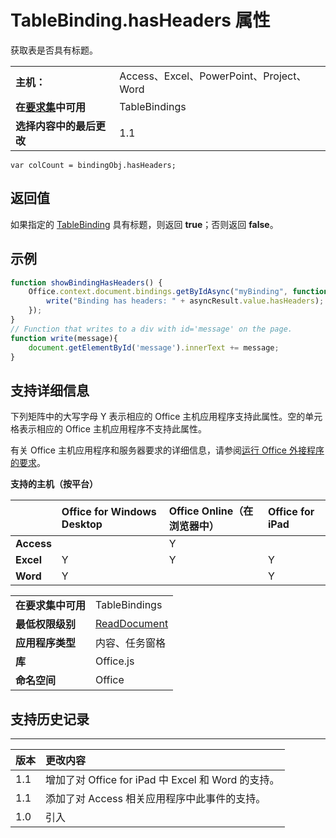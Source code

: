 
# TableBinding.hasHeaders 属性
获取表是否具有标题。

|||
|:-----|:-----|
|**主机：**|Access、Excel、PowerPoint、Project、Word|
|**在[要求集](../../docs/overview/specify-office-hosts-and-api-requirements.md)中可用**|TableBindings|
|**选择内容中的最后更改**|1.1|

```
var colCount = bindingObj.hasHeaders;
```


## 返回值

如果指定的 [TableBinding](../../reference/shared/binding.tablebinding.md) 具有标题，则返回 **true**；否则返回 **false**。


## 示例




```js
function showBindingHasHeaders() {
    Office.context.document.bindings.getByIdAsync("myBinding", function (asyncResult) {
        write("Binding has headers: " + asyncResult.value.hasHeaders);
    });
}
// Function that writes to a div with id='message' on the page.
function write(message){
    document.getElementById('message').innerText += message; 
}
```




## 支持详细信息


下列矩阵中的大写字母 Y 表示相应的 Office 主机应用程序支持此属性。空的单元格表示相应的 Office 主机应用程序不支持此属性。

有关 Office 主机应用程序和服务器要求的详细信息，请参阅[运行 Office 外接程序的要求](../../docs/overview/requirements-for-running-office-add-ins.md)。


**支持的主机（按平台）**


||**Office for Windows Desktop**|**Office Online（在浏览器中）**|**Office for iPad**|
|:-----|:-----|:-----|:-----|
|**Access**||Y||
|**Excel**|Y|Y|Y|
|**Word**|Y||Y|

|||
|:-----|:-----|
|**在要求集中可用**|TableBindings|
|**最低权限级别**|[ReadDocument](../../docs/develop/requesting-permissions-for-api-use-in-content-and-task-pane-add-ins.md)|
|**应用程序类型**|内容、任务窗格|
|**库**|Office.js|
|**命名空间**|Office|

## 支持历史记录





****


|**版本**|**更改内容**|
|:-----|:-----|
|1.1|增加了对 Office for iPad 中 Excel 和 Word 的支持。|
|1.1|添加了对 Access 相关应用程序中此事件的支持。|
|1.0|引入|
